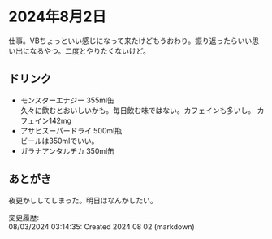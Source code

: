 # 2024年8月2日

仕事。VBちょっといい感じになって来たけどもうおわり。振り返ったらいい思い出になるやつ。二度とやりたくないけど。

## ドリンク

- モンスターエナジー 355ml缶  
久々に飲むとおいしいかも。毎日飲む味ではない。カフェインも多いし。
カフェイン142mg
- アサヒスーパードライ 500ml瓶  
ビールは350mlでいい。
- ガラナアンタルチカ 350ml缶

## あとがき

夜更かししてしまった。明日はなんかしたい。

変更履歴:  
08/03/2024 03:14:35: Created 2024 08 02 (markdown)  
